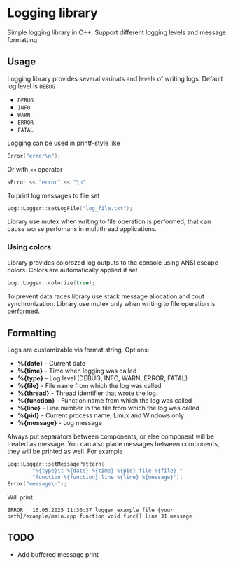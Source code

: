 Logging library
=============

Simple logging library in C++. Support different logging levels and message formatting.

Usage
-----

Logging library provides several varinats and levels of writing logs. Default log level is `DEBUG`

- `DEBUG`
- `INFO`
- `WARN`
- `ERROR`
- `FATAL`

Logging can be used in printf-style like

```c++
Error("error\n");
```

Or with `<<` operator

```c++
sError << "error" << "\n"
```

To print log messages to file set

```c++
Log::Logger::setLogFile("log_file.txt");
```

Library use mutex when writing to file operation is performed, that can cause worse perfomans in multithread applications.

### Using colors
Library provides colorozed log outputs to the console using ANSI escape colors. Colors are automatically applied if set
```c++
Log::Logger::colorize(true);
```

To prevent data races library use stack message allocation and cout synchronization. Library use mutex only when writing to file operation is performed.


Formatting
----------

Logs are customizable via format string. Options:
- **%{date}** - Current date
- **%{time}** - Time when logging was called
- **%{type}** - Log level (DEBUG, INFO, WARN, ERROR, FATAL)
- **%{file}** - File name from which the log was called
- **%{thread}** - Thread identifier that wrote the log.
- **%{function}** - Function name from which the log was called
- **%{line}** - Line number in the file from which the log was called
- **%{pid}** - Current process name, Linux and Windows only
- **%{message}** - Log message

Always put separators between components, or else component will be treated as message. You can also place messages between components, they will be printed as well.
For example
```c++
Log::Logger::setMessagePattern(
        "%{type}\t %{date} %{time} %{pid} file %{file} "
        "function %{function} line %{line} %{message}");
Error("message\n");
```
Will print

`ERROR	 16.05.2025 11:36:37 logger_example file {your path}/example/main.cpp function void func() line 31 message`



TODO
----

- Add buffered message print

